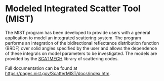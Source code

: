 <h1>Modeled Integrated Scatter Tool (MIST)</h1>

The MIST program has been developed to provide users with a general application to model
an integrated scattering system. The program performs an integration of the bidirectional
reflectance distribution function (BRDF) over solid angles specified by the user and allows
the dependence of these integrals on model parameters to be investigated. The models are
provided by the <a href="https://pages.nist.gov/SCATMECH/index.htm">SCATMECH</a> library of scattering codes.

Full documentation can be found at <a href="https://pages.nist.gov/ScatterMIST/docs/index.htm">https://pages.nist.gov/ScatterMIST/docs/index.htm</a>.

